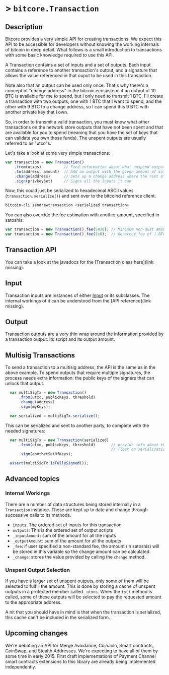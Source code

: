 # > `bitcore.Transaction`

## Description

Bitcore provides a very simple API for creating transactions. We expect this API to be accessible for developers without knowing the working internals of bitcoin in deep detail. What follows is a small introduction to transactions with some basic knowledge required to use this API.

A Transaction contains a set of inputs and a set of outputs. Each input contains a reference to another transaction's output, and a signature that allows the value referenced in that ouput to be used in this transaction.

Note also that an output can be used only once. That's why there's a concept of "change address" in the bitcoin ecosystem: if an output of 10 BTC is available for me to spend, but I only need to transmit 1 BTC, I'll create a transaction with two outputs, one with 1 BTC that I want to spend, and the other with 9 BTC to a change address, so I can spend this 9 BTC with another private key that I own.

So, in order to transmit a valid transaction, you must know what other transactions on the network store outputs that have not been spent and that are available for you to spend (meaning that you have the set of keys that can validate you own those funds). The unspent outputs are usually referred to as "utxo"s.

Let's take a look at some very simple transactions:

```javascript
var transaction = new Transaction()
    .from(utxos)          // Feed information about what unspend outputs one can use
    .to(address, amount)  // Add an output with the given amount of satoshis
    .change(address)      // Sets up a change address where the rest of the funds will go
    .sign(privkeySet)     // Signs all the inputs it can
```

Now, this could just be serialized to hexadecimal ASCII values (`transaction.serialize()`) and sent over to the bitcoind reference client.

```bash
bitcoin-cli sendrawtransaction <serialized transaction>
```

You can also override the fee estimation with another amount, specified in satoshis:
```javascript
var transaction = new Transaction().fee(5430); // Minimum non-dust amount
var transaction = new Transaction().fee(1e8);  // Generous fee of 1 BTC
```

## Transaction API

You can take a look at the javadocs for the [Transaction class here](link missing).

## Input

Transaction inputs are instances of either [Input](https://github.com/bitpay/bitcore/tree/master/lib/transaction/input) or its subclasses. The internal workings of it can be understood from the [API reference](link missing).

## Output

Transaction outputs are a very thin wrap around the information provided by a transaction output: its script and its output amount.

## Multisig Transactions

To send a transaction to a multisig address, the API is the same as in the above example. To spend outputs that require multiple signatures, the process needs extra information: the public keys of the signers that can unlock that output.

```javascript
  var multiSigTx = new Transaction()
      .from(utxo, publicKeys, threshold)
      .change(address)
      .sign(myKeys);

  var serialized = multiSigTx.serialize();
```

This can be serialized and sent to another party, to complete with the needed
signatures:

```javascript
  var multiSigTx = new Transaction(serialized)
      .from(utxo, publicKeys, threshold)       // provide info about the multisig output
                                               // (lost on serialization) 
      .sign(anotherSetOfKeys);

  assert(multiSigTx.isFullySigned());
```

## Advanced topics

### Internal Workings

There are a number of data structures being stored internally in a `Transaction` instance. These are kept up to date and change through successive calls to its methods.

* `inputs`: The ordered set of inputs for this transaction
* `outputs`: This is the ordered set of output scripts
* `_inputAmount`: sum of the amount for all the inputs
* `_outputAmount`: sum of the amount for all the outputs
* `_fee`: if user specified a non-standard fee, the amount (in satoshis) will be stored in this variable so the change amount can be calculated.
* `_change`: stores the value provided by calling the `change` method.

### Unspent Output Selection

If you have a larger set of unspent outputs, only some of them will be selected to fulfill the amount. This is done by storing a cache of unspent outputs in a protected member called `_utxos`. When the `to()` method is called, some of these outputs will be selected to pay the requested amount to the appropriate address.

A nit that you should have in mind is that when the transaction is serialized, this cache can't be included in the serialized form. 

## Upcoming changes

We're debating an API for Merge Avoidance, CoinJoin, Smart contracts, CoinSwap, and Stealth Addresses. We're expecting to have all of them by some time in early 2015. First draft implementations of Payment Channel smart contracts extensions to this library are already being implemented independently.
